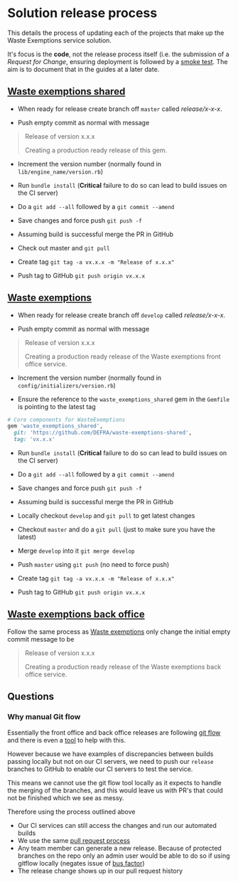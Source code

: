 # Solution release process

This details the process of updating each of the projects that make up the Waste Exemptions service solution.

It's focus is the **code**, not the release process itself (i.e. the submission of a *Request for Change*, ensuring deployment is followed by a [smoke test](https://en.wikipedia.org/wiki/Smoke_testing_(software)). The aim is to document that in the guides at a later date.

## [Waste exemptions shared](https://github.com/DEFRA/waste-exemptions-shared)

- When ready for release create branch off `master` called *release/x-x-x*.

- Push empty commit as normal with message

> Release of version x.x.x
>
> Creating a production ready release of this gem.

- Increment the version number (normally found in `lib/engine_name/version.rb`)

- Run `bundle install` (**Critical** failure to do so can lead to build issues on the CI server)

- Do a `git add --all` followed by a `git commit --amend`

- Save changes and force push `git push -f`

- Assuming build is successful merge the PR in GitHub

- Check out master and `git pull`

- Create tag `git tag -a vx.x.x -m "Release of x.x.x"`

- Push tag to GitHub `git push origin vx.x.x`

## [Waste exemptions](https://github.com/DEFRA/waste-exemptions)

- When ready for release create branch off `develop` called *release/x-x-x*.

- Push empty commit as normal with message

> Release of version x.x.x
>
> Creating a production ready release of the Waste exemptions front office service.

- Increment the version number (normally found in `config/initializers/version.rb`)

- Ensure the reference to the `waste_exemptions_shared` gem in the `Gemfile` is pointing to the latest tag

```ruby
# Core components for WasteExemptions
gem 'waste_exemptions_shared',
  git: 'https://github.com/DEFRA/waste-exemptions-shared',
  tag: 'vx.x.x'
```

- Run `bundle install` (**Critical** failure to do so can lead to build issues on the CI server)

- Do a `git add --all` followed by a `git commit --amend`

- Save changes and force push `git push -f`

- Assuming build is successful merge the PR in GitHub

- Locally checkout `develop` and `git pull` to get latest changes

- Checkout `master` and do a `git pull` (just to make sure you have the latest)

- Merge `develop` into it `git merge develop`

- Push `master` using `git push` (no need to force push)

- Create tag `git tag -a vx.x.x -m "Release of x.x.x"`

- Push tag to GitHub `git push origin vx.x.x`

## [Waste exemptions back office](https://github.com/DEFRA/waste-exemptions-back-office)

Follow the same process as [Waste exemptions](#waste-exemptions) only change the initial empty commit message to be

> Release of version x.x.x
>
> Creating a production ready release of the Waste exemptions back office service.

## Questions

### Why manual Git flow

Essentially the front office and back office releases are following [git flow](https://www.atlassian.com/git/tutorials/comparing-workflows/gitflow-workflow) and there is even a [tool](https://github.com/nvie/gitflow) to help with this.

However because we have examples of discrepancies between builds passing locally but not on our CI servers, we need to push our `release` branches to GitHub to enable our CI servers to test the service.

This means we cannot use the git flow tool locally as it expects to handle the merging of the branches, and this would leave us with PR's that could not be finished which we see as messy.

Therefore using the process outlined above

- Our CI services can still access the changes and run our automated builds
- We use the same [pull request process](/process/pull_request.md)
- Any team member can generate a new release. Because of protected branches on the repo only an admin user would be able to do so if using gitflow locally (negates issue of [bus factor](https://en.wikipedia.org/wiki/Bus_factor))
- The release change shows up in our pull request history

